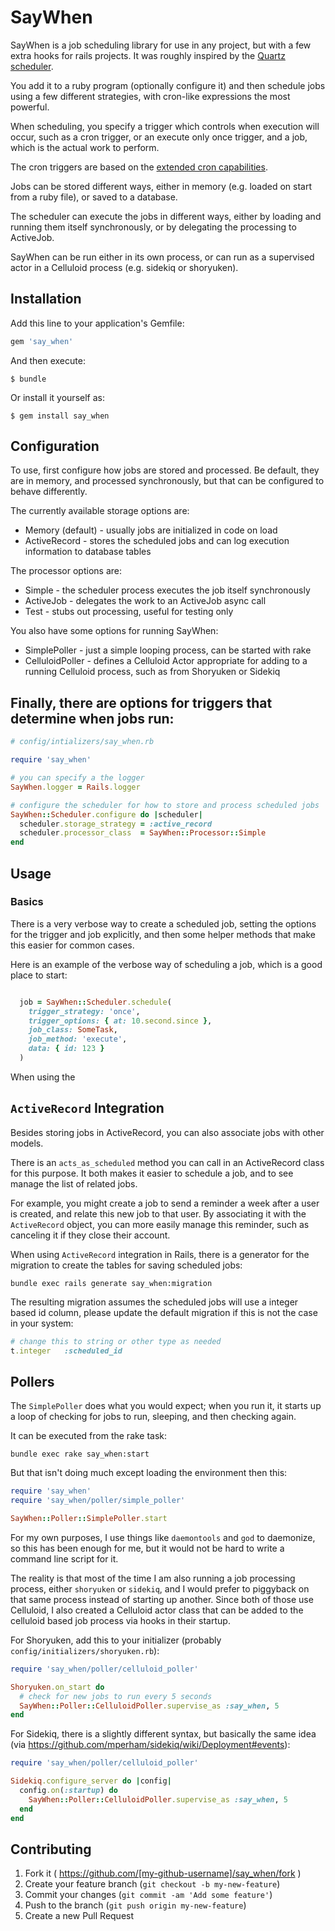# SayWhen

SayWhen is a job scheduling library for use in any project, but with a few extra hooks for rails projects.
It was roughly inspired by the [Quartz scheduler](http://quartz-scheduler.org/).

You add it to a ruby program (optionally configure it) and then schedule jobs using a few different strategies, with cron-like expressions the most powerful.

When scheduling, you specify a trigger which controls when execution will occur, such as a cron trigger, or an execute only once trigger, and a job, which is the actual work to perform.

The cron triggers are based on the [extended cron capabilities](http://wiki.opensymphony.com/display/QRTZ1/CronTriggers+Tutorial).

Jobs can be stored different ways, either in memory (e.g. loaded on start from a ruby file), or saved to a database.

The scheduler can execute the jobs in different ways, either by loading and running them itself synchronously, or by delegating the processing to ActiveJob.

SayWhen can be run either in its own process, or can run as a supervised actor in a Celluloid process (e.g. sidekiq or shoryuken).

## Installation

Add this line to your application's Gemfile:

```ruby
gem 'say_when'
```

And then execute:

    $ bundle

Or install it yourself as:

    $ gem install say_when

## Configuration

To use, first configure how jobs are stored and processed.
Be default, they are in memory, and processed synchronously, but that can be configured to behave differently.

The currently available storage options are:
- Memory (default) - usually jobs are initialized in code on load
- ActiveRecord - stores the scheduled jobs and can log execution information to database tables

The processor options are:
- Simple - the scheduler process executes the job itself synchronously
- ActiveJob - delegates the work to an ActiveJob async call
- Test - stubs out processing, useful for testing only

You also have some options for running SayWhen:
- SimplePoller - just a simple looping process, can be started with rake
- CelluloidPoller - defines a Celluloid Actor appropriate for adding to a running Celluloid process, such as from Shoryuken or Sidekiq

Finally, there are options for triggers that determine when jobs run:
-

```ruby
# config/intializers/say_when.rb

require 'say_when'

# you can specify a the logger
SayWhen.logger = Rails.logger

# configure the scheduler for how to store and process scheduled jobs
SayWhen::Scheduler.configure do |scheduler|
  scheduler.storage_strategy = :active_record
  scheduler.processor_class  = SayWhen::Processor::Simple
end
```

## Usage

### Basics
There is a very verbose way to create a scheduled job, setting the options for the trigger and job explicitly, and then some helper methods that make this easier for common cases.

Here is an example of the verbose way of scheduling a job, which is a good place to start:
```ruby

  job = SayWhen::Scheduler.schedule(
    trigger_strategy: 'once',
    trigger_options: { at: 10.second.since },
    job_class: SomeTask,
    job_method: 'execute',
    data: { id: 123 }
  )
```

When using the

## `ActiveRecord` Integration

Besides storing jobs in ActiveRecord, you can also associate jobs with other models.

There is an `acts_as_scheduled` method you can call in an ActiveRecord class for this purpose.
It both makes it easier to schedule a job, and to see manage the list of related jobs.

For example, you might create a job to send a reminder a week after a user is created, and relate this new job to that user.
By associating it with the `ActiveRecord` object, you can more easily manage this reminder, such as canceling it if they close their account.

When using `ActiveRecord` integration in Rails, there is a generator for the migration to create the tables for saving scheduled jobs:
```
bundle exec rails generate say_when:migration
```

The resulting migration assumes the scheduled jobs will use a integer based id column, please update the default migration if this is not the case in your system:
```ruby
# change this to string or other type as needed
t.integer   :scheduled_id
```

## Pollers

The `SimplePoller` does what you would expect; when you run it, it starts up a loop of checking for jobs to run, sleeping, and then checking again.

It can be executed from the rake task:
```
bundle exec rake say_when:start
```

But that isn't doing much except loading the environment then this:
```ruby
require 'say_when'
require 'say_when/poller/simple_poller'

SayWhen::Poller::SimplePoller.start
```

For my own purposes, I use things like `daemontools` and `god` to daemonize, so this has been enough for me, but it would not be hard to write a command line script for it.

The reality is that most of the time I am also running a job processing process, either `shoryuken` or `sidekiq`, and I would prefer to piggyback on that same process instead of starting up another. Since both of those use Celluloid, I also created a Celluloid actor class that can be added to the celluloid based job process via hooks in their startup.

For Shoryuken, add this to your initializer (probably `config/initializers/shoryuken.rb`):
```ruby
require 'say_when/poller/celluloid_poller'

Shoryuken.on_start do
  # check for new jobs to run every 5 seconds
  SayWhen::Poller::CelluloidPoller.supervise_as :say_when, 5
end
```

For Sidekiq, there is a slightly different syntax, but basically the same idea
(via https://github.com/mperham/sidekiq/wiki/Deployment#events):
```ruby
require 'say_when/poller/celluloid_poller'

Sidekiq.configure_server do |config|
  config.on(:startup) do
    SayWhen::Poller::CelluloidPoller.supervise_as :say_when, 5
  end
end
```

## Contributing

1. Fork it ( https://github.com/[my-github-username]/say_when/fork )
2. Create your feature branch (`git checkout -b my-new-feature`)
3. Commit your changes (`git commit -am 'Add some feature'`)
4. Push to the branch (`git push origin my-new-feature`)
5. Create a new Pull Request
